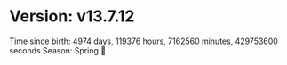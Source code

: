 # Version: v13.7.12
Time since birth: 4974 days, 119376 hours, 7162560 minutes, 429753600 seconds
Season: Spring 🌸
